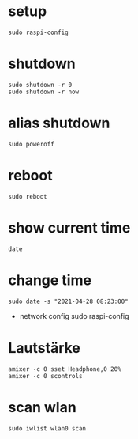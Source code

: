 # setup
    sudo raspi-config

# shutdown
    sudo shutdown -r 0
    sudo shutdown -r now

# alias shutdown
    sudo poweroff

# reboot
    sudo reboot

# show current time
    date

# change time
    sudo date -s "2021-04-28 08:23:00"

- network config
    sudo raspi-config

# Lautstärke
    amixer -c 0 sset Headphone,0 20%
    amixer -c 0 scontrols

# scan wlan
    sudo iwlist wlan0 scan


